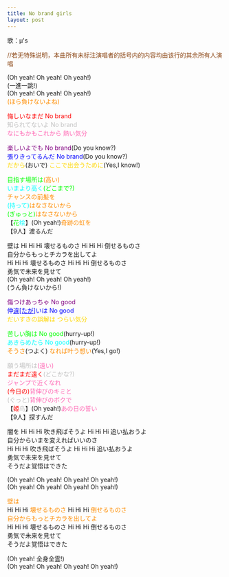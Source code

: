 ```yaml
---
title: No brand girls
layout: post
---
```

歌：μ's

<p><font color="saddlebrown">//若无特殊说明，本曲所有未标注演唱者的括号内的内容均由该行的其余所有人演唱</font></p>

<p>(Oh yeah! Oh yeah! Oh yeah!)<br />
(一進一跳!)<br />
(Oh yeah! Oh yeah! Oh yeah!)<br />
<font color="darkorange">(ほら負けないよね)</font></p>

<p><font color="red">悔しいなまだ No brand</font><br />
<font color="silver">知られてないよ No brand</font><br />
<font color="hotpink">なにもかもこれから 熱い気分</font></p>

<p><font color="purple">楽しいよでも No brand</font>(Do you know?)<br />
<font color="blue">張りきってるんだ No brand</font>(Do you know?)<br />
<font color="gold">だから</font>(おいで) <font color="gold">ここで出会うために</font>(Yes,I know!)</p>

<p><font color="lime">目指す場所は</font><font color="darkorange">(高い)</font><br />
<font color="cyan">いまより高く</font><font color="lime">(どこまで?)</font><br />
<font color="darkorange">チャンスの前髪を</font><br />
<font color="cyan">(持って)</font><font color="darkorange">はなさないから</font><br />
<font color="lime">(ぎゅっと)</font><font color="darkorange">はなさないから</font><br />
【<font color="lime">花</font><font color="cyan">绘</font>】(Oh yeah!)<font color="darkorange">奇跡の虹を</font><br />
【9人】渡るんだ</p>

<p>壁は Hi Hi Hi 壊せるものさ Hi Hi Hi 倒せるものさ<br />
自分からもっとチカラを出してよ<br />
Hi Hi Hi 壊せるものさ Hi Hi Hi 倒せるものさ<br />
勇気で未来を見せて<br />
(Oh yeah! Oh yeah! Oh yeah!)<br />
(うん負けないから!)</p>

<p><font color="purple">傷つけあっちゃ No good</font><br />
<font color="blue">仲<u>違[たが]</u>いは No good</font><br />
<font color="gold">だいすきの誤解は つらい気分</font></p>

<p><font color="lime">苦しい胸は No good</font>(hurry-up!)<br />
<font color="cyan">あきらめたら No good</font>(hurry-up!)<br />
<font color="darkorange">そうさ</font>(つよく) <font color="darkorange">なれば叶う想い</font>(Yes,I go!)</p>

<p><font color="silver">願う場所は</font><font color="hotpink">(遠い)</font><br />
<font color="red">まだまだ遠く</font><font color="silver">(どこかな?)</font><br />
<font color="hotpink">ジャンプで近くなれ</font><br />
<font color="red">(今日の)</font><font color="hotpink">背伸びのキミと</font><br />
<font color="silver">(ぐっと)</font><font color="hotpink">背伸びのボクで</font><br />
【<font color="red">姬</font><font color="silver">鸟</font>】(Oh yeah!)<font color="hotpink">あの日の誓い</font><br />
【9人】探すんだ</p>

<p>闇を Hi Hi Hi 吹き飛ばそうよ Hi Hi Hi 追い払おうよ<br />
自分からいまを変えればいいのさ<br />
Hi Hi Hi 吹き飛ばそうよ Hi Hi Hi 追い払おうよ<br />
勇気で未来を見せて<br />
そうだよ覚悟はできた</p>

<p>(Oh yeah! Oh yeah! Oh yeah! Oh yeah!)<br />
(Oh yeah! Oh yeah! Oh yeah! Oh yeah!)</p>

<p><font color="darkorange">壁は</font><br />
Hi Hi Hi <font color="darkorange">壊せるものさ</font> Hi Hi Hi <font color="darkorange">倒せるものさ</font><br />
<font color="darkorange">自分からもっとチカラを出してよ</font><br />
Hi Hi Hi 壊せるものさ Hi Hi Hi 倒せるものさ<br />
勇気で未来を見せて<br />
そうだよ覚悟はできた</p>

<p>(Oh yeah! 全身全霊!)<br />
(Oh yeah! Oh yeah! Oh yeah! Oh yeah!)</p>